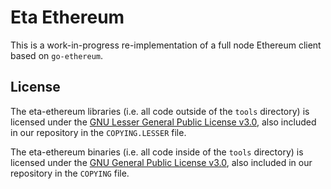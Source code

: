 # Eta Ethereum

This is a work-in-progress re-implementation of a full node Ethereum client based on `go-ethereum`.

## License

The eta-ethereum libraries (i.e. all code outside of the `tools` directory) is licensed under the
[GNU Lesser General Public License v3.0](https://www.gnu.org/licenses/lgpl-3.0.en.html), also
included in our repository in the `COPYING.LESSER` file.

The eta-ethereum binaries (i.e. all code inside of the `tools` directory) is licensed under the
[GNU General Public License v3.0](https://www.gnu.org/licenses/gpl-3.0.en.html), also included
in our repository in the `COPYING` file.